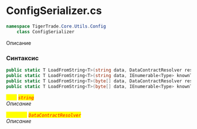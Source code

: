 
# ConfigSerializer.cs
```csharp
namespace TigerTrade.Core.Utils.Config  
    class ConfigSerializer
```

Описание

### Синтаксис
```csharp
public static T LoadFromString<T>(string data, DataContractResolver resolver = null)
public static T LoadFromString<T>(string data, IEnumerable<Type> knownTypes)
public static T LoadFromString<T>(byte[] data, DataContractResolver resolver = null)
public static T LoadFromString<T>(byte[] data, IEnumerable<Type> knownTypes)
```

<mark style="color:yellow;">`data`</mark> <mark style="color:red;">*`string`*</mark>  
 *Описание*  
  
<mark style="color:yellow;">`resolver`</mark> <mark style="color:red;">*`DataContractResolver`*</mark>  
 *Описание*  
  

                    
                    